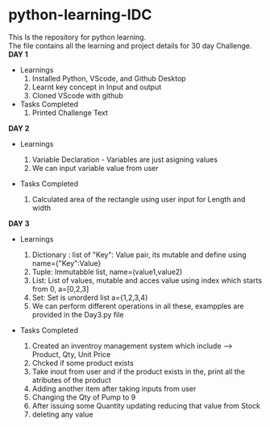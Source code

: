 # python-learning-IDC
This Is the repository for python learning.  
The file contains all the learning and project details for 30 day Challenge.  
**DAY 1**  
* Learnings
  1. Installed Python, VScode, and Github Desktop  
  2. Learnt key concept in Input and output
  3. Cloned VScode with github
* Tasks Completed
  1. Printed Challenge Text


**DAY 2**  
* Learnings
  1. Variable Declaration - Variables are just asigning values
  2. We can input variable value from user
 
* Tasks Completed
  1. Calculated area of the rectangle using user input for Length and width
 
**DAY 3**  
* Learnings
  1. Dictionary : list of "Key": Value pair, its mutable and define using name={"Key":Value}
  2. Tuple: Immutabble list, name=(value1,value2)  
  3. List: List of values, mutable and acces value using index which starts from 0,  a=[0,2,3]
  4. Set: Set is unorderd list a={1,2,3,4}  
  5. We can perform different operations in all these, exampples are provided in the Day3.py file
 
* Tasks Completed
  1. Created an inventroy management system which include --> Product, Qty, Unit Price
  2. Chcked if some product exists
  3. Take inout from user and if the product exists in the, print all the atributes of the product
  4. Adding another item after taking inputs from user
  5. Changing the Qty of Pump to 9
  6. After issuing some Quantity updating reducing that value from Stock
  7. deleting any value  


           
 
  

